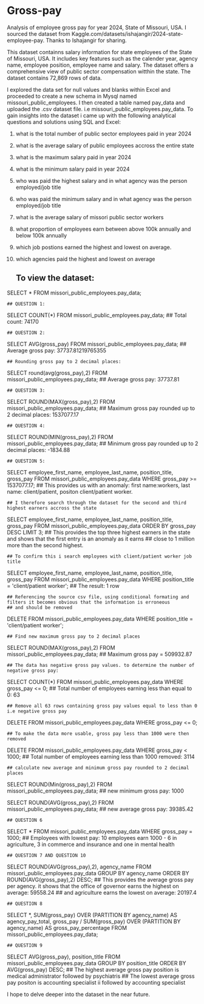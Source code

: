# Gross-pay
Analysis of employee gross pay for year 2024, State of Missouri, USA. 
I sourced the dataset from Kaggle.com/datasets/ishajangir/2024-state-employee-pay. 
Thanks to Ishajangir for sharing. 

This dataset containns salary information for state employees of the State of Missouri, USA. 
It includes key features such as the calender year, agency name, employee position, employee name and salary. 
The dataset offers a comprehensive view of public sector compensation witthin the state. 
The dataset contains 72,869 rows of data. 

I explored the data set for null values and blanks within Excel and proceeded to create a new schema in Mysql named missouri_public_employees. 
I then created a table named pay_data and uploaded the .csv dataset file. 
i.e missouri_public_employees.pay_data. 
To gain insights into the dataset i came up with the following analytical questions and solutions using SQL and Excel: 

1. what is the total number of public sector employees paid in year 2024
2. what is the average salary of public employees accross the entire state
3. what is the maximum salary paid in year 2024
4. what is the minimum salary paid in year 2024
5. who was paid the highest salary and in what agency was the person employed/job title
6. who was paid the minimum salary and in what agency was the person employed/job title
7. what is the average salary of missori public sector workers
8. what proportion of employees earn between above 100k annually and below 100k annually
9. which job postions earned the highest and lowest on average.
10. which agencies paid the highest and lowest on average

	## To view the dataset:
SELECT *
FROM missori_public_employees.pay_data;

	## QUESTION 1:
SELECT COUNT(*) 
FROM missori_public_employees.pay_data;
	## Total count: 74170

	## QUESTION 2:
SELECT AVG(gross_pay)
FROM missori_public_employees.pay_data;
	## Average gross pay: 37737.81219765355
    
    ## Rounding gross pay to 2 decimal places:
SELECT round(avg(gross_pay),2)
FROM missori_public_employees.pay_data;
	## Average gross pay: 37737.81

	## QUESTION 3:
SELECT ROUND(MAX(gross_pay),2)
FROM missori_public_employees.pay_data;
	## Maximum gross pay rounded up to 2 decimal places: 1537077.17

	## QUESTION 4:
SELECT ROUND(MIN(gross_pay),2)
FROM missori_public_employees.pay_data;
	## Minimum gross pay rounded up to 2 decimal places: -1834.88
    
	## QUESTION 5:
SELECT employee_first_name, employee_last_name, position_title, gross_pay
FROM missori_public_employees.pay_data
WHERE gross_pay >= 1537077.17;
	## This provides us with an anomaly: first name:workers, last name: client/patient, positon client/patient worker.
    
    ## I therefore search through the dataset for the second and third highest earners accross the state
SELECT employee_first_name, employee_last_name, position_title, gross_pay
FROM missori_public_employees.pay_data
ORDER BY gross_pay DESC
LIMIT 3;
	## This provides the top three highest earners in the state and shows that the first entry is an anomaly as it earns 
    ## close to 1 million more than the second highest. 
    
    ## To confirm this i search employees with client/patient worker job title
SELECT employee_first_name, employee_last_name, position_title, gross_pay
FROM missori_public_employees.pay_data
WHERE position_title = 'client/patient worker';
	## The result: 1 row
    
    ## Referencing the source csv file, using conditional formating and filters it becomes obvious that the information is erroneous
    ## and should be removed
DELETE FROM missori_public_employees.pay_data
WHERE position_title = 'client/patient worker';

	## Find new maximum gross pay to 2 decimal places
SELECT ROUND(MAX(gross_pay),2)
FROM missori_public_employees.pay_data;
	## Maximum gross pay = 509932.87
    
    ## The data has negative gross pay values. to determine the number of negative gross pay:
SELECT COUNT(*)
FROM missori_public_employees.pay_data
WHERE gross_pay <= 0;
	## Total number of employees earning less than equal to 0: 63
    
    ## Remove all 63 rows containing gross pay values equal to less than 0 i.e negative gross pay
DELETE FROM missori_public_employees.pay_data
WHERE gross_pay <= 0;

	## To make the data more usable, gross pay less than 1000 were then removed
DELETE FROM missori_public_employees.pay_data
WHERE gross_pay < 1000;
    ## Total number of employees earning less than 1000 removed: 3114
    
	## calculate new average and minimum gross pay rounded to 2 decimal places
SELECT ROUND(Min(gross_pay),2)
FROM missori_public_employees.pay_data;
	## new minimum gross pay: 1000

SELECT ROUND(AVG(gross_pay),2)
FROM missori_public_employees.pay_data;
    ## new average gross pay: 39385.42
    
	## QUESTION 6
SELECT *
FROM missori_public_employees.pay_data
WHERE gross_pay = 1000;
	## Employees with lowest pay: 10 employees earn 1000 - 6 in agriculture, 3 in commerce and insurance and one in mental health

	## QUESTION 7 AND QUESTION 10
SELECT ROUND(AVG(gross_pay),2), agency_name
FROM missori_public_employees.pay_data 
GROUP BY agency_name
ORDER BY ROUND(AVG(gross_pay),2) DESC;
	## This provides the average gross pay per agency. it shows that the office of governor earns the highest on average: 59558.24 
    ## and agriculture earns the lowest on average: 20197.4
    
    ## QUESTION 8
SELECT *, SUM(gross_pay) OVER (PARTITION BY agency_name) AS agency_pay_total,
	gross_pay / SUM(gross_pay) OVER (PARTITION BY agency_name) AS gross_pay_percentage
FROM missori_public_employees.pay_data;

	## QUESTION 9
SELECT AVG(gross_pay), position_title
FROM missori_public_employees.pay_data
GROUP BY position_title
ORDER BY AVG(gross_pay) DESC;
	## The highest average gross pay position is medical administrator followed by psychiatris
    ## The lowest average gross pay positon is accounting specialist ii followed by accounting specialist

I hope to delve deeper into the dataset in the near future.
